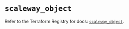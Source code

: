 # `scaleway_object`

Refer to the Terraform Registry for docs: [`scaleway_object`](https://registry.terraform.io/providers/scaleway/scaleway/2.53.0/docs/resources/object).
